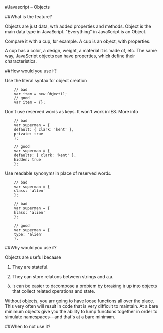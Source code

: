 #Javascript – Objects

##What is the feature?

Objects are just data, with added properties and methods. Object is the main data type in JavaScript. "Everything" in JavaScript is an Object.

Compare it with a cup, for example. A cup is an object, with properties.

A cup has a color, a design, weight, a material it is made of, etc. The same way, JavaScript objects can have properties, which define their characteristics.


##How would you use it?

Use the literal syntax for object creation

        // bad
        var item = new Object();
        // good
        var item = {};

Don't use reserved words as keys. It won't work in IE8. More info

        // bad
        var superman = {
        default: { clark: 'kent' },
        private: true
        };

        // good
        var superman = {
        defaults: { clark: 'kent' },
        hidden: true
        };

Use readable synonyms in place of reserved words.

        // bad
        var superman = {
        class: 'alien'
        };

        // bad
        var superman = {
        klass: 'alien'
        };

        // good
        var superman = {
        type: 'alien'
        };

##Why would you use it?

Objects are useful because

1.	They are stateful.

2.	They can store relations between strings and ata.

3.	It can be easier to decompose a problem by breaking it up into objects that collect related operations and state.

Without objects, you are going to have loose functions all over the place. This very often will result in code that is very difficult to maintain. At a bare minimum objects give you the ability to lump functions together in order to simulate namespaces-- and that's at a bare minimum.

##When to not use it?

